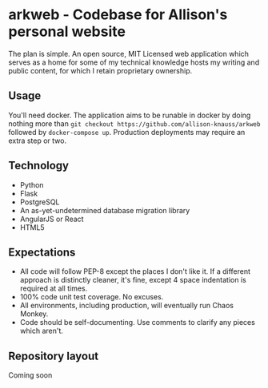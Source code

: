 # arkweb - Codebase for Allison's personal website

The plan is simple. An open source, MIT Licensed web application which serves as a home for some of my technical knowledge hosts my writing and public content, for which I retain proprietary ownership.

## Usage

You'll need docker. The application aims to be runable in docker by doing nothing more than `git checkout https://github.com/allison-knauss/arkweb` followed by `docker-compose up`. Production deployments may require an extra step or two.

## Technology

- Python
- Flask
- PostgreSQL
- An as-yet-undetermined database migration library
- AngularJS or React
- HTML5

## Expectations

- All code will follow PEP-8 except the places I don't like it. If a different approach is distinctly cleaner, it's fine, except 4 space indentation is required at all times.
- 100% code unit test coverage. No excuses.
- All environments, including production, will eventually run Chaos Monkey.
- Code should be self-documenting. Use comments to clarify any pieces which aren't.

## Repository layout

Coming soon
